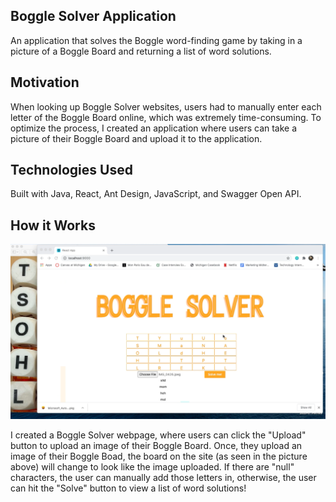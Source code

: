## Boggle Solver Application
An application that solves the Boggle word-finding game by taking in a picture of a Boggle Board and returning a list of word solutions. 

## Motivation
When looking up Boggle Solver websites, users had to manually enter each letter of the Boggle Board online, which was extremely time-consuming. To optimize the process, I created an application where users can take a picture of their Boggle Board and upload it to the application. 

## Technologies Used
Built with Java, React, Ant Design, JavaScript, and Swagger Open API. 

## How it Works
![](Images/boggleSolver.png)

I created a Boggle Solver webpage, where users can click the "Upload" button to upload an image of their Boggle Board. Once, they upload an image of their Boggle Boad, the board on the site (as seen in the picture above) will change to look like the image uploaded. If there are "null" characters, the user can manually add those letters in, otherwise, the user can hit the "Solve" button to view a list of word solutions! 
